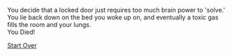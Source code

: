 You decide that a locked door just requires too much brain power to 'solve.' You lie back down on the bed you woke up on, and eventually a toxic gas fills the room and your lungs.  
You Died!

[Start Over](../README.md)